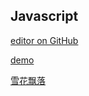 ## Javascript

[editor on GitHub](https://github.com/wanglei-0707/javascript/edit/master/README.md)

[demo](https://github.com/wanglei-0707/javascript)

[雪花飘落](https://github.com/wanglei-0707/javascript/snow/index.html)
